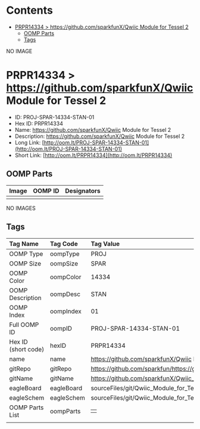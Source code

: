 



Contents
========

* [PRPR14334 > https://github.com/sparkfunX/Qwiic Module for Tessel 2](#prpr14334--httpsgithubcomsparkfunxqwiic-module-for-tessel-2)
	* [OOMP Parts](#oomp-parts)
	* [Tags](#tags)
  
NO IMAGE  
# PRPR14334 > https://github.com/sparkfunX/Qwiic Module for Tessel 2

- ID: PROJ-SPAR-14334-STAN-01
- Hex ID: PRPR14334
- Name: https://github.com/sparkfunX/Qwiic Module for Tessel 2
- Description: https://github.com/sparkfunX/Qwiic Module for Tessel 2
- Long Link: [http://oom.lt/PROJ-SPAR-14334-STAN-01](http://oom.lt/PROJ-SPAR-14334-STAN-01)
- Short Link: [http://oom.lt/PRPR14334](http://oom.lt/PRPR14334)

## OOMP Parts
  

|Image|OOMP ID|Designators|
| :--- | :--- | :--- |
||||
  
NO IMAGES  
## Tags
  

|Tag Name|Tag Code|Tag Value|
| :--- | :--- | :--- |
|OOMP Type|oompType|PROJ|
|OOMP Size|oompSize|SPAR|
|OOMP Color|oompColor|14334|
|OOMP Description|oompDesc|STAN|
|OOMP Index|oompIndex|01|
|Full OOMP ID|oompID|PROJ-SPAR-14334-STAN-01|
|Hex ID (short code)|hexID|PRPR14334|
|name|name|https://github.com/sparkfunX/Qwiic Module for Tessel 2|
|gitRepo|gitRepo|https://github.com/sparkfun/https://github.com/sparkfunX/Qwiic_Module_for_Tessel_2|
|gitName|gitName|https://github.com/sparkfunX/Qwiic_Module_for_Tessel_2|
|eagleBoard|eagleBoard|sourceFiles/git/Qwiic_Module_for_Tessel_2/Hardware/Qwiic Module for Tessel 2.brd|
|eagleSchem|eagleSchem|sourceFiles/git/Qwiic_Module_for_Tessel_2/Hardware/Qwiic Module for Tessel 2.sch|
|OOMP Parts List|oompParts|<table><tr><td></td></tr></table>|
||||
